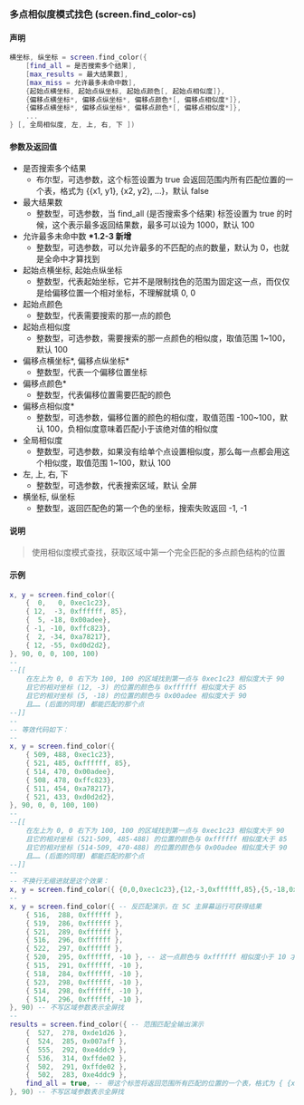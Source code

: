 ### 多点相似度模式找色 \(**screen\.find\_color-cs**\)


#### 声明
```lua
横坐标, 纵坐标 = screen.find_color({
    [find_all = 是否搜索多个结果],
    [max_results = 最大结果数],
    [max_miss = 允许最多未命中数],
    {起始点横坐标, 起始点纵坐标, 起始点颜色[, 起始点相似度]},
    {偏移点横坐标*, 偏移点纵坐标*, 偏移点颜色*[, 偏移点相似度*]},
    {偏移点横坐标*, 偏移点纵坐标*, 偏移点颜色*[, 偏移点相似度*]},
    ...
} [, 全局相似度, 左, 上, 右, 下 ])
```


#### 参数及返回值
- 是否搜索多个结果
    - 布尔型，可选参数，这个标签设置为 true 会返回范围内所有匹配位置的一个表，格式为 \{\{x1, y1\}, \{x2, y2\}, ...\}，默认 false
- 最大结果数
    - 整数型，可选参数，当 find\_all (是否搜索多个结果)  标签设置为 true 的时候，这个表示最多返回结果数，最多可以设为 1000，默认 100
- 允许最多未命中数 **\*1\.2\-3 新增**
    - 整数型，可选参数，可以允许最多的不匹配的点的数量，默认为 0，也就是全命中才算找到
- 起始点横坐标, 起始点纵坐标
    - 整数型，代表起始坐标，它并不是限制找色的范围为固定这一点，而仅仅是给偏移位置一个相对坐标，不理解就填 0, 0
- 起始点颜色
    - 整数型，代表需要搜索的那一点的颜色
- 起始点相似度
    - 整数型，可选参数，需要搜索的那一点颜色的相似度，取值范围 1~100，默认 100
- 偏移点横坐标\*, 偏移点纵坐标\*
    - 整数型，代表一个偏移位置坐标
- 偏移点颜色\*
    - 整数型，代表偏移位置需要匹配的颜色
- 偏移点相似度\*
    - 整数型，可选参数，偏移位置的颜色的相似度，取值范围 \-100~100，默认 100，负相似度意味着匹配小于该绝对值的相似度
- 全局相似度
    - 整数型，可选参数，如果没有给单个点设置相似度，那么每一点都会用这个相似度，取值范围 1~100，默认 100
- 左, 上, 右, 下
    - 整数型，可选参数，代表搜索区域，默认 全屏
- 横坐标, 纵坐标
    - 整数型，返回匹配色的第一个色的坐标，搜索失败返回 \-1, \-1


#### 说明
> 使用相似度模式查找，获取区域中第一个完全匹配的多点颜色结构的位置  


#### 示例  
```lua
x, y = screen.find_color({
	{  0,   0, 0xec1c23},
	{ 12,  -3, 0xffffff, 85},
	{  5, -18, 0x00adee},
	{ -1, -10, 0xffc823},
	{  2, -34, 0xa78217},
	{ 12, -55, 0xd0d2d2},
}, 90, 0, 0, 100, 100)
--
--[[
    在左上为 0, 0 右下为 100, 100 的区域找到第一点与 0xec1c23 相似度大于 90 
    且它的相对坐标 (12, -3) 的位置的颜色与 0xffffff 相似度大于 85
    且它的相对坐标 (5, -18) 的位置的颜色与 0x00adee 相似度大于 90 
    且…… (后面的同理) 都能匹配的那个点
--]]
--
-- 等效代码如下：
--
x, y = screen.find_color({
	{ 509, 488, 0xec1c23},
	{ 521, 485, 0xffffff, 85},
	{ 514, 470, 0x00adee},
	{ 508, 478, 0xffc823},
	{ 511, 454, 0xa78217},
	{ 521, 433, 0xd0d2d2},
}, 90, 0, 0, 100, 100)
--
--[[
    在左上为 0, 0 右下为 100, 100 的区域找到第一点与 0xec1c23 相似度大于 90 
    且它的相对坐标 (521-509, 485-488) 的位置的颜色与 0xffffff 相似度大于 85 
    且它的相对坐标 (514-509, 470-488) 的位置的颜色与 0x00adee 相似度大于 90 
    且…… (后面的同理) 都能匹配的那个点
--]]
--
-- 不换行无缩进就是这个效果：
x, y = screen.find_color({ {0,0,0xec1c23},{12,-3,0xffffff,85},{5,-18,0x00adee},{-1,-10,0xffc823},{2,-34,0xa78217},{12,-55,0xd0d2d2},},90,0,0,100,100)
--
x, y = screen.find_color({ -- 反匹配演示，在 5C 主屏幕运行可获得结果
	{ 516,  288, 0xffffff },
	{ 519,  286, 0xffffff },
	{ 521,  289, 0xffffff },
	{ 516,  296, 0xffffff },
	{ 522,  297, 0xffffff },
	{ 520,  295, 0xffffff, -10 }, -- 这一点颜色与 0xffffff 相似度小于 10 才匹配，下同
	{ 515,  291, 0xffffff, -10 },
	{ 518,  284, 0xffffff, -10 },
	{ 523,  298, 0xffffff, -10 },
	{ 514,  298, 0xffffff, -10 },
	{ 514,  296, 0xffffff, -10 },
}, 90) -- 不写区域参数表示全屏找
--
results = screen.find_color({ -- 范围匹配全输出演示
	{  527,  278, 0xde1d26 },
	{  524,  285, 0x007aff },
	{  555,  292, 0xe4ddc9 },
	{  536,  314, 0xffde02 },
	{  502,  291, 0xffde02 },
	{  502,  283, 0xe4ddc9 },
	find_all = true, -- 带这个标签将返回范围所有匹配的位置的一个表，格式为 { {x1, y1}, {x2, y2}, ...}
}, 90) -- 不写区域参数表示全屏找
```

